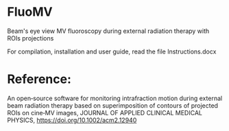 # FluoMV
Beam's eye view MV fluoroscopy during external radiation therapy with ROIs projections

For compilation, installation and user guide, read the file Instructions.docx

# Reference:
An open‐source software for monitoring intrafraction motion during external beam radiation therapy based on superimposition of contours of projected ROIs on cine‐MV images, JOURNAL OF APPLIED CLINICAL MEDICAL PHYSICS, https://doi.org/10.1002/acm2.12940
